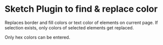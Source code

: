 Sketch Plugin to find & replace color
=====================================

Replaces border and fill colors or text color of elements on current page.
If selection exists, only colors of selected elements get replaced.

Only hex colors can be entered.